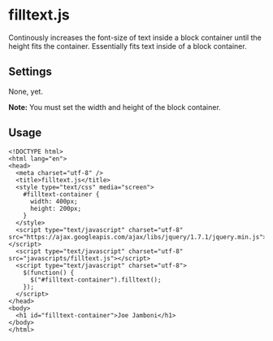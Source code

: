 filltext.js
==========

Continously increases the font-size of text inside a block container until the
height fits the container. Essentially fits text inside of a block container.

Settings
--------

None, yet.

__Note:__ You must set the width and height of the block container.

Usage
-----

    <!DOCTYPE html>
    <html lang="en">
    <head>
      <meta charset="utf-8" />
      <title>filltext.js</title>
      <style type="text/css" media="screen">
        #filltext-container {
          width: 400px;
          height: 200px;
        }
      </style>
      <script type="text/javascript" charset="utf-8" src="https://ajax.googleapis.com/ajax/libs/jquery/1.7.1/jquery.min.js"></script>
      <script type="text/javascript" charset="utf-8" src="javascripts/filltext.js"></script>
      <script type="text/javascript" charset="utf-8">
        $(function() {
          $("#filltext-container").filltext();
        });
      </script>
    </head>
    <body>
      <h1 id="filltext-container">Joe Jamboni</h1>
    </body>
    </html>
